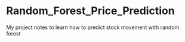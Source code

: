# Random_Forest_Price_Prediction
My project notes to learn how to predict stock movement with random forest
